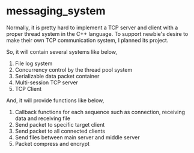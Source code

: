 # messaging_system

Normally, it is pretty hard to implement a TCP server and client with a proper thread system in the C++ language. To support newbie's desire to make their own TCP communication system, I planned its project.

So, it will contain several systems like below,
1. File log system
2. Concurrency control by the thread pool system
3. Serializable data packet container
4. Multi-session TCP server
5. TCP Client

And, it will provide functions like below,
1. Callback functions for each sequence such as connection, receiving data and receiving file
2. Send packet to specific target client
3. Send packet to all connected clients
4. Send files between main server and middle server
5. Packet compress and encrypt
